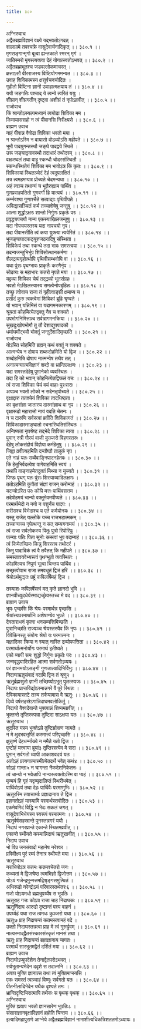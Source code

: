 ```yaml
---
title: ३८०

---
```

अग्निरुवाच  
अद्वैतब्रह्मविज्ञानं वक्ष्ये यद्भवतोऽगदत् ।  
शालग्रामे तपश्चक्रे वासुदेवार्चनादिकृत् ।। ३८०.१ ।।  
मृगसङ्गान्मृगो बूत्वा ह्यन्तकाले स्मरन् मृगं ।  
जातिस्मरो मृगस्त्यक्त्वा देहं योगात्स्वतोऽभवत् ।। ३८०.२ ।।  
अद्वैतब्रह्मभूतश्च जडवल्लोकमाचरत् ।  
क्षत्ताऽसौ वीरराजस्य विष्टियोगममन्यत ।। ३८०.३ ।।  
उवाह शिविकामस्य क्षत्तुर्वचनचोदितः ।  
गृहीतो विष्टिना ज्ञानी उवाहात्मक्षयाय तं ।। ३८०.४ ।।  
ययौ जडगतिः पश्चाद् ये त्वन्ये त्वरितं ययुः ।  
शीघ्रान् शीघ्रगतीन् दृष्ट्वा अशीघ्रं तं नृपोऽव्रवीत् ।। ३८०.५ ।।  
राजोवाच  
किं श्रान्तोऽस्यल्पमध्वानं त्वयोढा शिविका मम ।  
किमायाससहो न त्वं पीवानसि निरीक्ष्यसे ।। ३८०.६ ।।  
ब्राह्मण उवाच  
नाहं पीवान्न वैषोढा शिविका भवतो मया ।  
न श्रान्तोऽस्मि न वायासो वोढव्योऽसि महीपते ।। ३८०.७ ।।  
भूमौ पादयुगन्तस्थौ जङ्‌घे पादद्वये स्थिते ।  
उरू जङ्घाद्वयावस्थौ तदाधारं तथोदरम् ।। ३८०.८ ।।  
वक्षःस्थलं तथा वाहू स्कन्धौ चोदरसंस्थितौ ।  
स्कन्धस्थितेयं शिविका मम भावोऽत्र किं कृतः ।। ३८०.९ ।।  
शिविकायां स्थितञ्चेदं देहं त्वदुपलक्षितं ।  
तत्र त्वमहमप्यत्र प्रोच्यते चेदमन्यथा ।। ३८०.१० ।।  
अहं त्वञ्च तथान्यं च भूतैरुह्याम पार्थिव ।  
गुणप्रवाहपतितो गुणवर्गो हि यात्ययं ।। ३८०.११ ।।  
कर्म्मवश्या गुणाश्चैते सत्वाद्याः पृथिवीपते ।  
अविद्यासञ्चितं कर्म तच्चाशेषेषु जन्तुषु ।। ३८०.१२ ।।  
आत्मा शुद्धोऽक्षरः शान्तो निर्गुणः प्रकृतेः परः ।  
प्रवृद्ध्यपचयौ नाम्य एकस्याखिलजन्तुषु ।। ३८०.१३ ।।  
यदा नोपचयस्तस्य यदा नापचयो नृप।  
तदा पीवानसीति त्वं कया युक्त्या त्वयेरितं ।। ३८०.१४ ।।  
भूजङ्घापादकट्‌यूरुजठरादिषु संस्थिता ।  
शिविकेयं तथा स्कन्धे तदा भावः समस्त्वया ।। ३८०.१५ ।।  
तदन्यजन्तुभिर्भूप शिविसोत्थानकर्मणा ।  
शैलद्रव्यगृहोत्थोपि पृथिवीसम्भवोपि वा ।। ३८०.१६ ।।  
यथा पुंसः पृथग्भावः प्राकृतैः करणैर्नृप ।  
सोढव्यः स महाभारः कतरो नृपते मया ।। ३८०.१७ ।।  
यद्द्रव्या शिविका चेयं तद्‌द्रव्यो भूतसंग्रहः ।  
भवतो मेऽखिलस्यास्य समत्वेनोपबृंहितः ।। ३८०.१८ ।।  
तच्छ्रु त्वोवाच राजा तं गृहीत्वाङ्‌घ्री क्षमाप्य च ।  
प्रसादं कुरु त्वक्त्वेमां शिविकां ब्रूहि श्रृण्वते ।  
यो भवान् यन्निमित्तं वा यदागमनकारणम् ।। ३८०.१९ ।।  
श्रूयतां कोहमित्येतद्वक्तु नैव च शक्यते ।  
उपभोगनिमित्तञ्च सर्वत्रागमनक्रिया ।। ३८०.२० ।।  
सुखदुःखोपभोगौ तु तौ देशाद्युपपादकौ ।  
धर्माघर्मोद्भवौ भोक्तुं जन्तुर्देशादिमृच्छति ।। ३८०.२१ ।।  
राजोवाच  
योऽस्ति सोहमिति ब्रह्मन् कथं वक्तुं न शक्यते ।  
आत्मन्येष न दोषाय शब्कदोहमिति यो द्विज ।। ३८०.२२ ।।  
शब्दोहमित्रि दोषाय नात्मन्येष तथैव तत् ।  
अनात्मन्यात्मविज्ञानं शब्दो वा भ्रान्तिलक्षणः ।। ३८०.२३ ।।  
यदा समस्तदेहेषु पुमानेको व्यवस्थितः ।  
तदा हि को भवान् कोहमित्येतद्विफलं वचः ।। ३८०.२४ ।।  
त्वं राजा शिविका चेयं वयं वाहाः पुरःसराः ।  
अयञ्च भवतो लोको न सदेनन्नृपोच्यते ।। ३८०.२५ ।।  
वृक्षाद्दारु ततश्चेयं शिविका त्वदधिष्ठता ।  
का वृक्षसंज्ञा जातास्य दारुसंज्ञाथ वा नृप ।। ३८०.२६ ।।  
वृक्षारूढो महाराजो नायं वदति चेतनः ।  
न च दारुणि सर्वस्त्वां ब्रवीति शिविकागतं ।। ३८०.२७ ।।  
शिविकादारुसङ्घातो रचनास्थितिसंस्थितः ।  
अन्विष्यतां नृपश्रेष्ट तद्भेदे शिविका त्वया ।। ३८०.२८ ।।  
पुमान् स्त्री गौरयं वाजी कुञ्जरो विहगस्तरुः ।  
देहेषु लोकसंज्ञेयं विज्ञेया कर्महेतुषु ।। ३८०.२९ ।।  
जिह्वा व्रवीत्यहमिति दन्तौष्ठौ तालुकं नृप ।  
एते नाहं यतः सर्व्वेवाङ्निपादनहेतवः ।। ३८०.३० ।।  
किं हेतुभिर्वदत्येषा वागेवाहमिति स्वयं ।  
तथापि वाङ्नाहमेतदुक्तं मिथ्या न युज्यते ।। ३८०.३१ ।।  
पिण्डः पृथग्‌ यतः पुंसः शिरःपाय्वादिलक्षणः ।  
ततोऽहमिति कुत्रैतां संज्ञां राजन् करोम्यहं ।। ३८०.३२ ।।  
यदन्योऽस्ति परः कोपि मत्तः पार्थिवसत्तम ।  
तदेषोहमयं चान्यो वक्तुमेवमपीष्यते ।। ३८०.३३ ।।  
परमार्थभेदो न नगो न पशुर्नच पादपः ।  
शरीराश्च विभेदाश्च य एते कर्मयोनयः ।। ३८०.३४ ।।  
यस्तु राजेत् यल्लोके यच्च राजभटात्मकम् ।  
तच्चान्यच्च नृपेत्थन्तु न सत् सम्यगनामयं ।। ३८०.३५ ।।  
त्वं राजा सर्वलोकस्य पितुः पुत्रो रिपोरिपुः ।  
पत्न्याः पतिः पिता सूनोः कस्त्वां भूप वदाम्यहं ।। ३८०.३६ ।।  
त्वं किमेतच्छिरः किन्नु शिरस्तव तथोदरं ।  
किमु पादादिकं त्वं वै तवैतत् किं महीपते ।। ३८०.३७ ।।  
समस्तावयवेभ्यस्त्वं पृथग्भूतो व्यवस्थितः ।  
कोहमित्यत्र निपुणं भूत्वा चिन्तय पार्थिव ।।  
तच्छ्रत्वोवाच राजा तमवधूतं द्विजं हरिं ।। ३८०.३८ ।।  
श्रेयोऽर्थमुद्यतः प्रष्ट्रं कपिलर्षिमहं द्विज ।  
  
तस्याशः कपिलर्षेस्त्वं मत् कृते ज्ञानदो भुवि ।।  
ज्ञानवीच्युदधेर्यस्माद्यच्छ्रेयस्तच्च मे वद ।। ३८०.३९ ।।  
ब्राह्मण उवाच  
भूयः पृच्छसि किं श्रेयः परमार्थन्न पृच्छसि ।  
श्रेयांस्यपरमार्थानि अशेषाण्येव भूपते ।। ३८०.४० ।।  
देवताराधनं कृत्वा धनसम्पत्तिमिच्छति ।  
पुत्रानिच्छति राज्यञ्च श्रेयस्तस्यैव किं नृपः ।। ३८०.४१ ।।  
विवेकिनस्तु संयोगः श्रेयो यः परमात्मनः ।  
यज्ञादिका क्रिया न स्यात् नास्ति द्रव्योपपत्तिता ।। ३८०.४२ ।।  
परमार्थात्मनोर्योगः परमार्थ इतीष्यते ।  
एको व्यापी समः शुद्धो निर्गुणः प्रकृतेः परः ।। ३८०.४३ ।।  
जन्मवृद्ध्यादिरहित आत्मा सर्वगतोऽव्ययः ।  
परं ज्ञानमयोऽसङ्गी गुणजात्यादिभिर्विभुः ।। ३८०.४४ ।।  
निदाघऋतुसंवादं वदामि द्विज तं श्रृणु२ ।  
ऋतुर्ब्रह्मसुतो ज्ञानी तच्छिष्योऽभूत् पुलत्स्यजः ।। ३८०.४५ ।।  
निदाघः प्राप्तविद्योऽस्मान्नगरे वै पुरे स्थितः ।  
देविकायास्तटे तञ्च तर्कयामास वै ऋतुः ।। ३८०.४६ ।।  
दिव्ये वर्षसहस्रेऽगान्निदाघमवलोकितुं ।  
निदाघो वैश्वदेवान्ते भुक्त्वान्नं शिष्यमब्रवीत् ।।  
भुक्तन्ते तृप्तिरुत्पन्ना तुष्टिदा साऽक्षया यतः ।। ३८०.४७ ।।  
ऋतुरुवाच ।  
क्षुदस्ति यस्य भुक्तेऽन्ने तुष्टिर्ब्राह्मण जायते ।  
न मे क्षुदभवत्तृप्तिं कस्मात्त्वं परिपृच्छसि ।। ३८०.४८ ।।  
क्षुत्तृष्णे देहधर्म्माख्ये न ममैते यतो द्विज ।  
पृष्टोहं यत्त्वाया ब्रूयां३ तृप्तिरस्त्येव मे सदा ।। ३८०.४९ ।।  
पुमान् सर्वगतो व्यापी आकाशवदयं यतः ।  
अतोऽहं प्रत्यगात्मास्मीत्येतदर्थे भवेत् कथं४ ।। ३८०.५० ।।  
सोऽहं गान्ता५ न चागन्ता नैकदेशनिकेतनः ।  
त्वं चान्यो न भवेन्नापि नान्यस्त्वक्तोऽस्मि वा प्यहं ।। ३८०.५१ ।।  
मृण्मयं हि गृहं यद्वन्मृदालिप्तं स्थिरीभबेत् ।  
पार्थिवोऽयं तथा देहः पार्थिवैः परमाणुभिः ।। ३८०.५२ ।।  
ऋतुरस्मि तवाचार्य्यः प्रज्ञादानाय ते द्विज ।  
इहागतोऽहं यास्यामि परमार्थस्तवोदितः ।। ३८०.५३ ।।  
एकमेवमिदं विद्धि न भेदः सकलं जगत् ।  
वासुदेवाभिधेयस्य स्वरूपं परमात्मनः ।। ३८०.५४ ।।  
ऋतुर्वर्षसहस्रान्ते पुनस्तन्नगरं ययौ ।  
निदाघं नगरप्रान्ते एकान्ते स्थितमव्रवीत् ।।  
एकान्ते स्थीयते कस्मान्निदाघं ऋतुरव्रवीत् ।। ३८०.५५ ।।  
निदाघ उवाच  
भो विप्र जनसंवादो महानेष नरेश्वर ।  
प्रविवीक्ष्य पुरं रम्यं तेनात्र स्थीयते मया ।। ३८०.५६ ।।  
ऋतुरुवाच  
नराधिपोऽत्र कतमः कतमश्चेतरो जनः ।  
कथ्यतां मे द्विजश्रेष्ठ त्वमभिज्ञो द्विजोत्तम ।। ३८०.५७ ।।  
योऽयं गजेन्द्रमुन्मत्तमद्रिश्रृङ्गसमुत्थितं ।  
अधिरूढो नरेन्द्रोऽयं परिवारस्तथेतरः६ ।। ३८०.५८ ।।  
गजो योऽयमधो ब्रह्मन्नुपर्य्येष स भूपतिः ।  
ऋतुराह गजः कोऽत्र राजा चाह निदाघकः ।। ३८०.५९ ।।  
ऋतुर्निदाघ आरुढो दृष्टान्तं पश्य वाहनं ।  
उपर्य्यहं यथा राज त्वमधः कुञ्जरो यथा ।। ३८०.६० ।।  
ऋतुः७ प्राह निदाघन्तं कतमस्त्वामहं वदे ।  
उक्तो निदाघस्तन्नत्वा प्राह मे त्वं गुरुर्घ्रुवम् ।। ३८०.६१ ।।  
नात्यस्माद्‌द्वैतसंस्कारसंस्कृतं मानसं तथा ।  
ऋतुः प्राह निदाघन्तं ब्रह्मज्ञानाय चागतः ।  
परमार्थं सारभूतमद्वैतं दर्शितं मया ।। ३८०.६२ ।।  
ब्राह्मण उवाच  
निदाघोऽप्युपदेशेन तेनाद्वैतपरोऽभवत् ।  
सर्वभूतान्यभेदेन ददृशे स तदात्मनि ।। ३८०.६३ ।।  
अवाप मुक्ति ज्ञानात्स तथा त्वं मुक्तिमाप्स्यसि ।  
एकः समस्तं त्वञ्चाहं विष्णुः सर्वगतो यतः ।। ३८०.६४ ।।  
पीतनीलादिभेदेन यथैकं दृश्यते तमः ।  
भ्रान्तिदृष्टिभिरात्मापि तथैकः स पृथक् पृथक् ।। ३८०.६५ ।।  
अग्निरुवाच  
मुक्तिं ह्यवाप भवतो ज्ञानसारेण भूपतिः८ ।  
संसाराज्ञानवृक्षारिज्ञानं ब्रह्मेति चिन्तय ।। ३८०.६६ ।।  
इत्यादिमहापुराणे आग्नेये अद्वैतब्रह्मविज्ञानं नामाशीत्यधिकत्रिशततमोऽध्यायः ॥